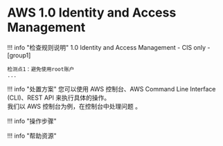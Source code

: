# AWS 1.0 Identity and Access Management

!!! info "检查规则说明"
    1.0 Identity and Access Management - CIS only - [group1]
    
    检测点1：避免使用root账户
    ...


!!! info "处置方案"
    您可以使用 AWS 控制台、AWS Command Line Interface (CLI)、REST API 来执行具体的操作。   
    我们以 AWS 控制台为例，在控制台中处理问题 。



!!! info "操作步骤"





!!! info "帮助资源"
    